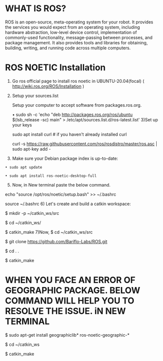 # WHAT IS ROS?
 ROS is an open-source, meta-operating system for your robot. It provides the services you would expect from an operating system, including hardware abstraction, low-level device control, implementation of commonly-used functionality, message-passing between processes, and package management. It also provides tools and libraries for obtaining, building, writing, and running code across multiple computers.
# ROS NOETIC Installation
 1) Go ros official page to install ros noetic in UBUNTU-20.04(focal) ( http://wiki.ros.org/ROS/Installation )

 2) Setup your sources.list

      Setup your computer to accept software from packages.ros.org.
    
    •  sudo sh -c 'echo "deb http://packages.ros.org/ros/ubuntu $(lsb_release -sc) main" > /etc/apt/sources.list.d/ros-latest.list'
 3)Set up your keys
      
       sudo apt install curl # if you haven't already installed curl
      
       curl -s https://raw.githubusercontent.com/ros/rosdistro/master/ros.asc | sudo apt-key add -
  
  4) Make sure your Debian package index is up-to-date:
    
    • sudo apt update

    • sudo apt install ros-noetic-desktop-full
 5)  Now, in New terminal paste the below command. 
 
   echo "source /opt/ros/noetic/setup.bash" >> ~/.bashrc
   
   source ~/.bashrc
 6) Let's create and build a catkin workspace:

   $ mkdir -p ~/catkin_ws/src

   $ cd ~/catkin_ws/

   $ catkin_make
 7)Now, 
   $ cd ~/catkin_ws/src

   $  git clone https://github.com/Bariflo-Labs/ROS.git

  $ cd  . .
  
  $ catkin_make
# WHEN YOU FACE AN ERROR OF GEOGRAPHIC PACKAGE. BELOW COMMAND WILL HELP YOU TO RESOLVE THE ISSUE. iN NEW TERMINAL
   $ sudo apt-get install geographiclib* ros-noetic-geographic-*
   
   $ cd ~/catkin_ws
   
   $ catkin_make

 
